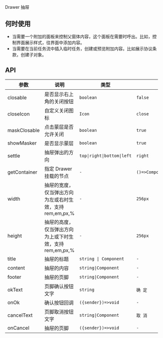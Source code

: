 Drawer 抽屉

## 何时使用

- 当需要一个附加的面板来控制父窗体内容，这个面板在需要时呼出。比如，控制界面展示样式，往界面中添加内容。
- 当需要在当前任务流中插入临时任务，创建或预览附加内容。比如展示协议条款，创建子对象。

## API

| 参数 | 说明 | 类型 | 默认值 |
| --- | --- | --- | --- |
| closable | 是否显示右上角的关闭按钮 | `boolean` | `false` |
| closeIcon | 自定义关闭图标 | `Icon` | `close` |
| maskClosable | 点击蒙层是否允许关闭 | `boolean` | `true` |
| showMasker | 是否显示蒙层 | `boolean` | `true` |
| settle | 抽屉弹出的方向 | `top\|right\|bottom\|left` | `right` |
| getContainer | 指定 Drawer 挂载的节点 | `-` | `()=>Component\|HTMLElement` |
| width | 抽屉的宽度，仅当弹出方向为左或右时生效，支持 rem,em,px,% | `-` | `256px` |
| height | 抽屉的高度，仅当弹出方向为上或下时生效，支持 rem,em,px,% | `-` | `256px` |
| title | 抽屉的标题 | `string \| Component` | `-` |
| content | 抽屉的内容 | `string\|Component` | `-` |
| footer | 抽屉的页脚 | `string\|Component` | `-` |
| okText | 页脚确认按钮文字 | `string` | `确 定` |
| onOk | 确认按钮回调 | `({sender})=>void` | `-` |
| cancelText | 页脚取消按钮文字 | `string\|Component` | `取 消` |
| onCancel | 抽屉的页脚 | `({sender})=>void` | `-` |
